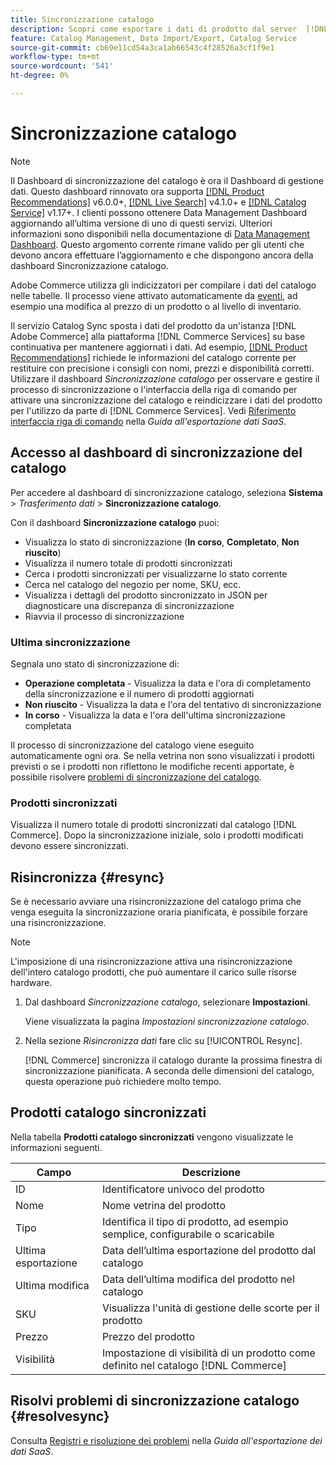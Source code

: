 ```yaml
---
title: Sincronizzazione catalogo
description: Scopri come esportare i dati di prodotto dal server  [!DNL Commerce]  a  [!DNL Commerce Services].
feature: Catalog Management, Data Import/Export, Catalog Service
source-git-commit: cb69e11cd54a3ca1ab66543c4f28526a3cf1f9e1
workflow-type: tm+mt
source-wordcount: '541'
ht-degree: 0%

---
```



# Sincronizzazione catalogo

>[!NOTE]
>
> Il Dashboard di sincronizzazione del catalogo è ora il Dashboard di gestione dati. Questo dashboard rinnovato ora supporta [[!DNL Product Recommendations]](../product-recommendations/guide-overview.md) v6.0.0+, [[!DNL Live Search]](../live-search/overview.md) v4.1.0+ e [[!DNL Catalog Service]](../catalog-service/overview.md) v1.17+. I clienti possono ottenere Data Management Dashboard aggiornando all’ultima versione di uno di questi servizi. Ulteriori informazioni sono disponibili nella documentazione di [Data Management Dashboard](https://experienceleague.adobe.com/docs/commerce-admin/systems/data-transfer/data-dashboard.html). Questo argomento corrente rimane valido per gli utenti che devono ancora effettuare l’aggiornamento e che dispongono ancora della dashboard Sincronizzazione catalogo.

Adobe Commerce utilizza gli indicizzatori per compilare i dati del catalogo nelle tabelle. Il processo viene attivato automaticamente da [eventi](https://experienceleague.adobe.com/docs/commerce-admin/systems/tools/index-management.html#events-that-trigger-full-reindexing), ad esempio una modifica al prezzo di un prodotto o al livello di inventario.

Il servizio Catalog Sync sposta i dati del prodotto da un&#39;istanza [!DNL Adobe Commerce] alla piattaforma [!DNL Commerce Services] su base continuativa per mantenere aggiornati i dati. Ad esempio, [[!DNL Product Recommendations]](/help/product-recommendations/overview.md) richiede le informazioni del catalogo corrente per restituire con precisione i consigli con nomi, prezzi e disponibilità corretti. Utilizzare il dashboard _Sincronizzazione catalogo_ per osservare e gestire il processo di sincronizzazione o l&#39;interfaccia della riga di comando per attivare una sincronizzazione del catalogo e reindicizzare i dati del prodotto per l&#39;utilizzo da parte di [!DNL Commerce Services]. Vedi [Riferimento interfaccia riga di comando](../data-export/data-export-cli-commands.md) nella _Guida all&#39;esportazione dati SaaS_.

## Accesso al dashboard di sincronizzazione del catalogo

Per accedere al dashboard di sincronizzazione catalogo, seleziona **Sistema** > _Trasferimento dati_ > **Sincronizzazione catalogo**.

Con il dashboard **Sincronizzazione catalogo** puoi:

- Visualizza lo stato di sincronizzazione (**In corso**, **Completato**, **Non riuscito**)
- Visualizza il numero totale di prodotti sincronizzati
- Cerca i prodotti sincronizzati per visualizzarne lo stato corrente
- Cerca nel catalogo del negozio per nome, SKU, ecc.
- Visualizza i dettagli del prodotto sincronizzato in JSON per diagnosticare una discrepanza di sincronizzazione
- Riavvia il processo di sincronizzazione

### Ultima sincronizzazione

Segnala uno stato di sincronizzazione di:

- **Operazione completata** - Visualizza la data e l&#39;ora di completamento della sincronizzazione e il numero di prodotti aggiornati
- **Non riuscito** - Visualizza la data e l&#39;ora del tentativo di sincronizzazione
- **In corso** - Visualizza la data e l&#39;ora dell&#39;ultima sincronizzazione completata

Il processo di sincronizzazione del catalogo viene eseguito automaticamente ogni ora. Se nella vetrina non sono visualizzati i prodotti previsti o se i prodotti non riflettono le modifiche recenti apportate, è possibile risolvere [problemi di sincronizzazione del catalogo](#resolvesync).

### Prodotti sincronizzati

Visualizza il numero totale di prodotti sincronizzati dal catalogo [!DNL Commerce]. Dopo la sincronizzazione iniziale, solo i prodotti modificati devono essere sincronizzati.

## Risincronizza {#resync}

Se è necessario avviare una risincronizzazione del catalogo prima che venga eseguita la sincronizzazione oraria pianificata, è possibile forzare una risincronizzazione.

>[!NOTE]
>
> L&#39;imposizione di una risincronizzazione attiva una risincronizzazione dell&#39;intero catalogo prodotti, che può aumentare il carico sulle risorse hardware.

1. Dal dashboard _Sincronizzazione catalogo_, selezionare **Impostazioni**.

   Viene visualizzata la pagina _Impostazioni sincronizzazione catalogo_.

1. Nella sezione _Risincronizza dati_ fare clic su [!UICONTROL Resync].

   [!DNL Commerce] sincronizza il catalogo durante la prossima finestra di sincronizzazione pianificata. A seconda delle dimensioni del catalogo, questa operazione può richiedere molto tempo.

## Prodotti catalogo sincronizzati

Nella tabella **Prodotti catalogo sincronizzati** vengono visualizzate le informazioni seguenti.

| Campo | Descrizione |
|---|---|
| ID | Identificatore univoco del prodotto |
| Nome | Nome vetrina del prodotto |
| Tipo | Identifica il tipo di prodotto, ad esempio semplice, configurabile o scaricabile |
| Ultima esportazione | Data dell’ultima esportazione del prodotto dal catalogo |
| Ultima modifica | Data dell’ultima modifica del prodotto nel catalogo |
| SKU | Visualizza l&#39;unità di gestione delle scorte per il prodotto |
| Prezzo | Prezzo del prodotto |
| Visibilità | Impostazione di visibilità di un prodotto come definito nel catalogo [!DNL Commerce] |

## Risolvi problemi di sincronizzazione catalogo {#resolvesync}

Consulta [Registri e risoluzione dei problemi](../data-export/troubleshooting-logging.md#troubleshooting) nella _Guida all&#39;esportazione dei dati SaaS_.
